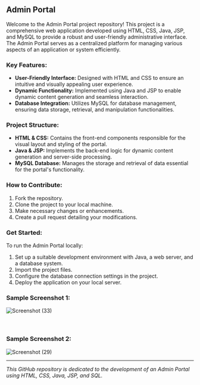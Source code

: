 ## Admin Portal

Welcome to the Admin Portal project repository! This project is a comprehensive web application developed using HTML, CSS, Java, JSP, and MySQL to provide a robust and user-friendly administrative interface. The Admin Portal serves as a centralized platform for managing various aspects of an application or system efficiently.

### Key Features:
- **User-Friendly Interface:** Designed with HTML and CSS to ensure an intuitive and visually appealing user experience.
- **Dynamic Functionality:** Implemented using Java and JSP to enable dynamic content generation and seamless interaction.
- **Database Integration:** Utilizes MySQL for database management, ensuring data storage, retrieval, and manipulation functionalities.

### Project Structure:
- **HTML & CSS:** Contains the front-end components responsible for the visual layout and styling of the portal.
- **Java & JSP:** Implements the back-end logic for dynamic content generation and server-side processing.
- **MySQL Database:** Manages the storage and retrieval of data essential for the portal's functionality.

### How to Contribute:
1. Fork the repository.
2. Clone the project to your local machine.
3. Make necessary changes or enhancements.
4. Create a pull request detailing your modifications.

### Get Started:
To run the Admin Portal locally:
1. Set up a suitable development environment with Java, a web server, and a database system.
2. Import the project files.
3. Configure the database connection settings in the project.
4. Deploy the application on your local server.

### Sample Screenshot 1:
![Screenshot (33)](https://github.com/deekshatmanhotra/Admin-Portal/assets/160055819/10c3f3d4-60ea-47c3-8595-233f96dae951)<br>
<br>
<br>
### Sample Screenshot 2:
![Screenshot (29)](https://github.com/deekshatmanhotra/Admin-Portal/assets/160055819/e8279654-ca28-4db1-a5c3-5913a5cea33b)

---

*This GitHub repository is dedicated to the development of an Admin Portal using HTML, CSS, Java, JSP, and SQL.*
